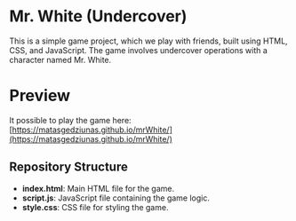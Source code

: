 # Mr. White (Undercover)

This is a simple game project, which we play with friends, built using HTML, CSS, and JavaScript. The game involves undercover operations with a character named Mr. White.

# Preview

It possible to play the game here: [https://matasgedziunas.github.io/mrWhite/](https://matasgedziunas.github.io/mrWhite/)

## Repository Structure

- **index.html**: Main HTML file for the game.
- **script.js**: JavaScript file containing the game logic.
- **style.css**: CSS file for styling the game.
